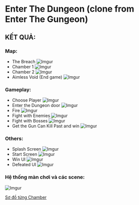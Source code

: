# Enter The Dungeon (clone from Enter The Gungeon)
## KẾT QUẢ:
### Map:

- The Breach
![Imgur](https://i.imgur.com/j7zxZ2n.png)
- Chamber 1
![Imgur](https://i.imgur.com/TOt1IWS.png)
- Chamber 2
![Imgur](https://i.imgur.com/MujQsUU.png)
- Aimless Void (End game)
![Imgur](https://i.imgur.com/m7fwKbn.png)
### Gameplay:
- Choose Player
![Imgur](https://i.imgur.com/YPIdJv6.png)
- Enter the Dungeon door
![Imgur](https://i.imgur.com/QVhZyWW.png)
- Fire
![Imgur](https://i.imgur.com/CioJMUq.png)
- Fight with Enemies
![Imgur](https://i.imgur.com/5QOe4K1.png)
- Fight with Bosses
![Imgur](https://i.imgur.com/FxjyM0C.png)
- Get the Gun Can Kill Past and win
![Imgur](https://i.imgur.com/KNGsdTD.png)
### Others:
- Splash Screen
![Imgur](https://i.imgur.com/XkbC24t.png)
- Start Screen
![Imgur](https://i.imgur.com/7lSU7bJ.png)
- Win UI
![Imgur](https://i.imgur.com/yjs7vPC.png)
- Defeated UI
![Imgur](https://i.imgur.com/o2LyNBh.png)

### Hệ thống màn chơi và các scene:
![Imgur](https://i.imgur.com/de2ponc.png)


[Sơ đồ từng Chamber](https://drive.google.com/file/d/1NMAKiJlCoooQzqXneosSSOAuTvSE_SlM/view)
